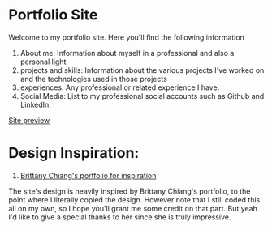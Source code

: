 # Portfolio Site
Welcome to my portfolio site. Here you'll find the following information
1. About me: Information about myself in a professional and also a personal light.
2. projects and skills: Information about the various projects I've worked on and the technologies used in those projects
3. experiences: Any professional or related experience I have.
4. Social Media: List to my professional social accounts such as Github and LinkedIn.

[Site preview](https://portfolio-site-5rjo.onrender.com/)



# Design Inspiration:
1. [Brittany Chiang's portfolio for inspiration](https://brittanychiang.com/#about)

The site's design is heavily inspired by Brittany Chiang's portfolio, to the point where I literally copied the design. However note that I still coded this all on my own, so I hope you'll grant me some credit on that part. But yeah I'd like to give a special thanks to her since she is truly impressive.